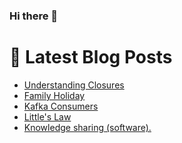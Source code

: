 ### Hi there 👋



# 📩 Latest Blog Posts 
<!-- BLOG-POST-LIST:START -->
- [Understanding Closures](http://shanehowearth.com/understanding-closures)
- [Family Holiday](http://shanehowearth.com/family-holiday)
- [Kafka Consumers](http://shanehowearth.com/kafka-consumers)
- [Little&#39;s Law](http://shanehowearth.com/littles-law)
- [Knowledge sharing &lpar;software&rpar;.](http://shanehowearth.com/knowledge-sharing-software)
<!-- BLOG-POST-LIST:END -->
